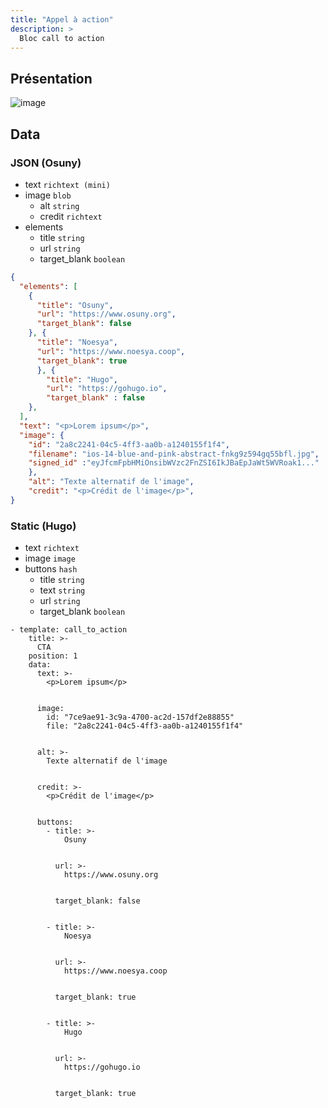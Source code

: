 ```yaml
---
title: "Appel à action"
description: >
  Bloc call to action
---
```


## Présentation

![image](https://user-images.githubusercontent.com/7761386/170986725-a100f286-1f00-4ad0-9f7e-01bc2a47a48c.jpg)

## Data

### JSON (Osuny)

* text ```richtext (mini)```
* image ```blob```
  * alt ```string```
  * credit ```richtext```
* elements
  * title ```string```
  * url ```string```
  * target_blank ```boolean```

```json
{
  "elements": [
    {
      "title": "Osuny", 
      "url": "https://www.osuny.org", 
      "target_blank": false
    }, {
      "title": "Noesya", 
      "url": "https://www.noesya.coop", 
      "target_blank": true
      }, {
        "title": "Hugo", 
        "url": "https://gohugo.io", 
        "target_blank" : false
    },
  ], 
  "text": "<p>Lorem ipsum</p>", 
  "image": {
    "id": "2a8c2241-04c5-4ff3-aa0b-a1240155f1f4", 
    "filename": "ios-14-blue-and-pink-abstract-fnkg9z594gq55bfl.jpg", 
    "signed_id" :"eyJfcmFpbHMiOnsibWVzc2FnZSI6IkJBaEpJaWt5WVRoak1..."
    }, 
    "alt": "Texte alternatif de l'image", 
    "credit": "<p>Crédit de l'image</p>",
}
```

### Static (Hugo)

* text ```richtext```
* image ```image```
* buttons ```hash```
  * title ```string```
  * text ```string```
  * url ```string```
  * target_blank ```boolean```

```
- template: call_to_action
    title: >-
      CTA
    position: 1
    data:
      text: >-
        <p>Lorem ipsum</p>


      image:
        id: "7ce9ae91-3c9a-4700-ac2d-157df2e88855"
        file: "2a8c2241-04c5-4ff3-aa0b-a1240155f1f4"


      alt: >-
        Texte alternatif de l'image


      credit: >-
        <p>Crédit de l'image</p>


      buttons:
        - title: >-
            Osuny


          url: >-
            https://www.osuny.org


          target_blank: false


        - title: >-
            Noesya


          url: >-
            https://www.noesya.coop


          target_blank: true


        - title: >-
            Hugo


          url: >-
            https://gohugo.io


          target_blank: true
```
